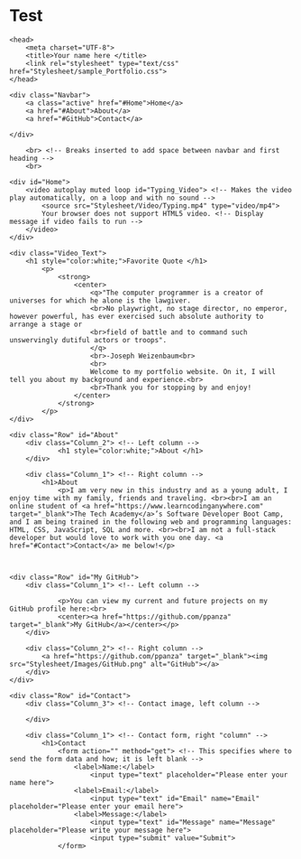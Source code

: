 # Test
<html>

<!-- Head -->
	<head>
		<meta charset="UTF-8">
		<title>Your name here </title>
		<link rel="stylesheet" type="text/css" href="Stylesheet/sample_Portfolio.css">
	</head>

<!-- Body -->
<body class="Background"> 

<!-- Navbar -->
	<div class="Navbar">
		<a class="active" href="#Home">Home</a> 
		<a href="#About">About</a>
		<a href="#GitHub">Contact</a>
		
	</div>

<!-- Home -->
		<br> <!-- Breaks inserted to add space between navbar and first heading -->
		<br>

<!-- Video -->
	<div id="Home">
		<video autoplay muted loop id="Typing_Video"> <!-- Makes the video play automatically, on a loop and with no sound -->
			<source src="Stylesheet/Video/Typing.mp4" type="video/mp4">
			Your browser does not support HTML5 video. <!-- Display message if video fails to run -->
		</video>
	</div>

<!-- Video text --> 
	<div class="Video_Text"> 
		<h1 style="color:white;">Favorite Quote </h1>
			<p> 
				<strong>
					<center>
						<q>"The computer programmer is a creator of universes for which he alone is the lawgiver.
						<br>No playwright, no stage director, no emperor, however powerful, has ever exercised such absolute authority to arrange a stage or
						<br>field of battle and to command such unswervingly dutiful actors or troops".
						</q>	
						<br>-Joseph Weizenbaum<br>
						<br>
						Welcome to my portfolio website. On it, I will tell you about my background and experience.<br>
						<br>Thank you for stopping by and enjoy! 
					</center>	
				</strong>
			</p> 
	</div>

<!-- About section -->
	<div class="Row" id="About" 
		<div class="Column_2"> <!-- Left column -->
		        <h1 style="color:white;">About </h1>	
		</div>
  
		<div class="Column_1"> <!-- Right column -->
			<h1>About
				<p>I am very new in this industry and as a young adult, I enjoy time with my family, friends and traveling. <br><br>I am an online student of <a href="https://www.learncodinganywhere.com" target="_blank">The Tech Academy</a>’s Software Developer Boot Camp, and I am being trained in the following web and programming languages: HTML, CSS, JavaScript, SQL and more. <br><br>I am not a full-stack developer but would love to work with you one day. <a href="#Contact">Contact</a> me below!</p>



	<div class="Row" id="My GitHub">
		<div class="Column_1"> <!-- Left column -->
			
				<p>You can view my current and future projects on my GitHub profile here:<br>
				<center><a href="https://github.com/ppanza" target="_blank">My GitHub</a></center></p>
		</div>
		
		<div class="Column_2"> <!-- Right column -->
			<a href="https://github.com/ppanza" target="_blank"><img src="Stylesheet/Images/GitHub.png" alt="GitHub"></a>
		</div>
	</div>

<!-- Contact section -->
	<div class="Row" id="Contact"> 
		<div class="Column_3"> <!-- Contact image, left column -->
			
		</div>
	
		<div class="Column_1"> <!-- Contact form, right "column" -->
			<h1>Contact 
				<form action="" method="get"> <!-- This specifies where to send the form data and how; it is left blank -->
					<label>Name:</label>
						<input type="text" placeholder="Please enter your name here">
					<label>Email:</label>
						<input type="text" id="Email" name="Email" placeholder="Please enter your email here">
					<label>Message:</label>
						<input type="text" id="Message" name="Message" placeholder="Please write your message here">
						<input type="submit" value="Submit">
				</form>
		
	
<!-- Footer section -->
	

